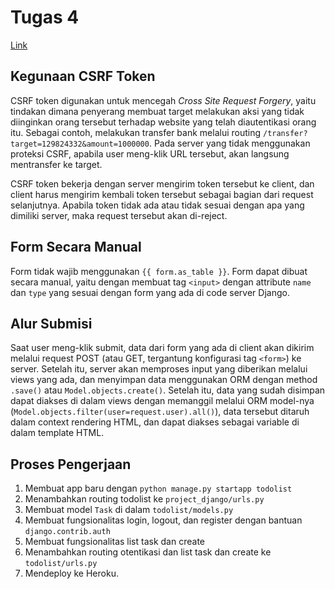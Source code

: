 # Tugas 4

[Link](https://pbp22t2.herokuapp.com/todolist)

## Kegunaan CSRF Token

CSRF token digunakan untuk mencegah _Cross Site Request Forgery_, yaitu tindakan dimana penyerang membuat target melakukan
aksi yang tidak diinginkan orang tersebut terhadap website yang telah diautentikasi orang itu. Sebagai contoh, melakukan
transfer bank melalui routing `/transfer?target=129824332&amount=1000000`. Pada server yang tidak menggunakan proteksi CSRF,
apabila user meng-klik URL tersebut, akan langsung mentransfer ke target.

CSRF token bekerja dengan server mengirim token tersebut ke client, dan client harus mengirim kembali token tersebut sebagai
bagian dari request selanjutnya. Apabila token tidak ada atau tidak sesuai dengan apa yang dimiliki server, maka request
tersebut akan di-reject.

## Form Secara Manual

Form tidak wajib menggunakan `{{ form.as_table }}`. Form dapat dibuat secara manual, yaitu dengan membuat tag `<input>` dengan
attribute `name` dan `type` yang sesuai dengan form yang ada di code server Django.

## Alur Submisi

Saat user meng-klik submit, data dari form yang ada di client akan dikirim melalui request POST (atau GET, tergantung konfigurasi
tag `<form>`) ke server. Setelah itu, server akan memproses input yang diberikan melalui views yang ada, dan menyimpan data
menggunakan ORM dengan method `.save()` atau `Model.objects.create()`. Setelah itu, data yang sudah disimpan dapat diakses di dalam
views dengan memanggil melalui ORM model-nya (`Model.objects.filter(user=request.user).all()`), data tersebut ditaruh dalam context
rendering HTML, dan dapat diakses sebagai variable di dalam template HTML.

## Proses Pengerjaan

1. Membuat app baru dengan `python manage.py startapp todolist`
2. Menambahkan routing todolist ke `project_django/urls.py`
3. Membuat model `Task` di dalam `todolist/models.py`
4. Membuat fungsionalitas login, logout, dan register dengan bantuan `django.contrib.auth`
5. Membuat fungsionalitas list task dan create
6. Menambahkan routing otentikasi dan list task dan create ke `todolist/urls.py`
7. Mendeploy ke Heroku.
